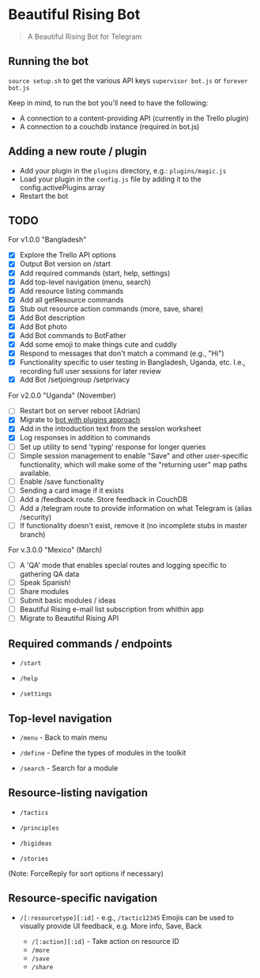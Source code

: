 # Beautiful Rising Bot

> A Beautiful Rising Bot for Telegram

## Running the bot

`source setup.sh` to get the various API keys
`supervisor bot.js` or `forever bot.js`

Keep in mind, to run the bot you'll need to have the following:

* A connection to a content-providing API (currently in the Trello plugin)
* A connection to a couchdb instance (required in bot.js)

## Adding a new route / plugin

* Add your plugin in the `plugins` directory, e.g.: `plugins/magic.js`
* Load your plugin in the `config.js` file by adding it to the config.activePlugins array
* Restart the bot

## TODO 

For v1.0.0 "Bangladesh"
- [x] Explore the Trello API options
- [x] Output Bot version on /start
- [x] Add required commands (start, help, settings)
- [x] Add top-level navigation (menu, search)
- [x] Add resource listing commands
- [x] Add all getResource commands
- [x] Stub out resource action commands (more, save, share)
- [x] Add Bot description
- [x] Add Bot photo
- [x] Add Bot commands to BotFather
- [x] Add some emoji to make things cute and cuddly
- [x] Respond to messages that don't match a command (e.g., "Hi")
- [x] Functionality specific to user testing in Bangladesh, Uganda, etc. I.e., recording full user sessions for later review
- [x] Add Bot /setjoingroup /setprivacy

For v2.0.0 "Uganda" (November)
- [ ] Restart bot on server reboot [Adrian]
- [x] Migrate to [bot with plugins approach](https://github.com/crisbal/Node-Telegram-Bot) 
- [x] Add in the introduction text from the session worksheet
- [x] Log responses in addition to commands
- [ ] Set up utility to send 'typing' response for longer queries
- [ ] Simple session management to enable "Save" and other user-specific functionality, which will make some of the "returning user" map paths available.
- [ ] Enable /save functionality
- [ ] Sending a card image if it exists
- [ ] Add a /feedback route. Store feedback in CouchDB
- [ ] Add a /telegram route to provide information on what Telegram is (alias /security)
- [ ] If functionality doesn't exist, remove it (no incomplete stubs in master branch)

For v.3.0.0 "Mexico" (March)
- [ ] A 'QA' mode that enables special routes and logging specific to gathering QA data
- [ ] Speak Spanish!
- [ ] Share modules
- [ ] Submit basic modules / ideas
- [ ] Beautiful Rising e-mail list subscription from whithin app
- [ ] Migrate to Beautiful Rising API

## Required commands / endpoints

* `/start`

* `/help`

* `/settings`

## Top-level navigation


* `/menu` - Back to main menu

* `/define` - Define the types of modules in the toolkit

* `/search` - Search for a module

## Resource-listing navigation

* `/tactics`

* `/principles`

* `/bigideas`

* `/stories`

(Note: ForceReply for sort options if necessary)

## Resource-specific navigation

* `/[:resourcetype][:id]` - e.g., `/tactic12345`
Emojis can be used to visually provide UI feedback, e.g. More info, Save, Back
    
    * `/[:action][:id]` - Take action on resource ID
    * `/more`
    * `/save`
    * `/share`
